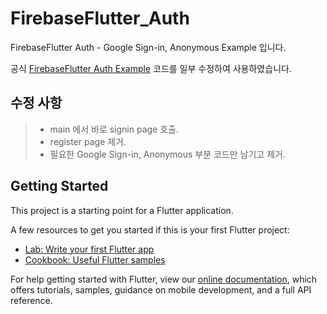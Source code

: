 # FirebaseFlutter_Auth

FirebaseFlutter Auth - Google Sign-in, Anonymous Example 입니다.

공식 [FirebaseFlutter Auth Example](https://github.com/FirebaseExtended/flutterfire/tree/master/packages/firebase_auth/firebase_auth/example) 코드를 일부 수정하여 사용하였습니다.


## 수정 사항

> - main 에서 바로 signin page 호출.
> - register page 제거.
> - 필요한 Google Sign-in, Anonymous 부분 코드만 남기고 제거.

## Getting Started

This project is a starting point for a Flutter application.

A few resources to get you started if this is your first Flutter project:

- [Lab: Write your first Flutter app](https://flutter.dev/docs/get-started/codelab)
- [Cookbook: Useful Flutter samples](https://flutter.dev/docs/cookbook)

For help getting started with Flutter, view our
[online documentation](https://flutter.dev/docs), which offers tutorials,
samples, guidance on mobile development, and a full API reference.
